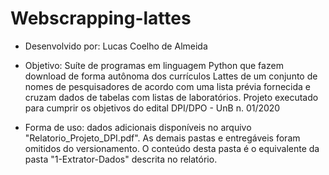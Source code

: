 # Webscrapping-lattes

- Desenvolvido por: Lucas Coelho de Almeida

- Objetivo: Suíte de programas em linguagem Python que fazem download de forma autônoma dos currículos Lattes de um conjunto de nomes de pesquisadores de acordo com uma lista prévia fornecida e cruzam dados de tabelas com listas de laboratórios. Projeto executado para cumprir os objetivos do edital DPI/DPO - UnB n. 01/2020
 
- Forma de uso: dados adicionais disponíveis no arquivo "Relatorio_Projeto_DPI.pdf". As demais pastas e entregáveis foram omitidos do versionamento. O conteúdo desta pasta é o equivalente da pasta "1-Extrator-Dados" descrita no relatório.
